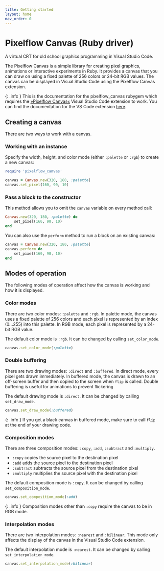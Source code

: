 ```yaml
---
title: Getting started
layout: home
nav_order: 0
---
```


# Pixelflow Canvas (Ruby driver)

A virtual CRT for old school graphics programming in Visual Studio Code.

The Pixelflow Canvas is a simple library for creating pixel graphics, animations or interactive experiments in Ruby. It provides a canvas that you can draw on using a fixed palette of 256 colors or 24-bit RGB values. The canvas can be displayed in Visual Studio Code using the Pixelflow Canvas extension.

{: .info }
This is the documentation for the pixelflow_canvas rubygem which requires the [»Pixelflow Canvas«](https://marketplace.visualstudio.com/items?itemName=gymnasiumsteglitz.pixelflow-canvas) Visual Studio Code extension to work. You can find the documentation for the VS Code extension [here](https://specht.github.io/pixelflow_canvas_vscode/).

## Creating a canvas

There are two ways to work with a canvas.

### Working with an instance

Specify the width, height, and color mode (either `:palette` or `:rgb`) to create a new canvas:

```ruby
require 'pixelflow_canvas'

canvas = Canvas.new(320, 180, :palette)
canvas.set_pixel(160, 90, 10)
```

### Pass a block to the constructor

This method allows you to omit the `canvas` variable on every method call:

```ruby
Canvas.new(320, 180, :palette) do
    set_pixel(160, 90, 10)
end
```

You can also use the `perform` method to run a block on an existing canvas:

```ruby
canvas = Canvas.new(320, 180, :palette)
canvas.perform do
    set_pixel(160, 90, 10)
end
```

## Modes of operation

The following modes of operation affect how the canvas is working and how it is displayed.

### Color modes

There are two color modes: `:palette` and `:rgb`. In palette mode, the canvas uses a fixed palette of 256 colors and each pixel is represented by an index (0...255) into this palette. In RGB mode, each pixel is represented by a 24-bit RGB value.

The default color mode is `:rgb`. It can be changed by calling `set_color_mode`.

```ruby
canvas.set_color_mode(:palette)
```

### Double buffering

There are two drawing modes: `:direct` and `:buffered`. In direct mode, every pixel gets drawn immediately. In buffered mode, the canvas is drawn to an off-screen buffer and then copied to the screen when `flip` is called. Double buffering is useful for animations to prevent flickering.

The default drawing mode is `:direct`. It can be changed by calling `set_draw_mode`.

```ruby
canvas.set_draw_mode(:buffered)
```

{: .info }
If you get a black canvas in buffered mode, make sure to call `flip` at the end of your drawing code.

### Composition modes

There are three composition modes: `:copy`, `:add`, `:subtract` and `:multiply`.

- `:copy` copies the source pixel to the destination pixel
- `:add` adds the source pixel to the destination pixel
- `:subtract` subtracts the source pixel from the destination pixel
- `:multiply` multiplies the source pixel with the destination pixel

The default composition mode is `:copy`. It can be changed by calling `set_composition_mode`.

```ruby
canvas.set_composition_mode(:add)
```

{: .info }
Composition modes other than `:copy` require the canvas to be in RGB mode.

### Interpolation modes

There are two interpolation modes: `:nearest` and `:bilinear`. This mode only affects the display of the canvas in the Visual Studio Code extension.

The default interpolation mode is `:nearest`. It can be changed by calling `set_interpolation_mode`.

```ruby
canvas.set_interpolation_mode(:bilinear)
```
<!--
- Using masks
- Saving the canvas
- Event polling
-->